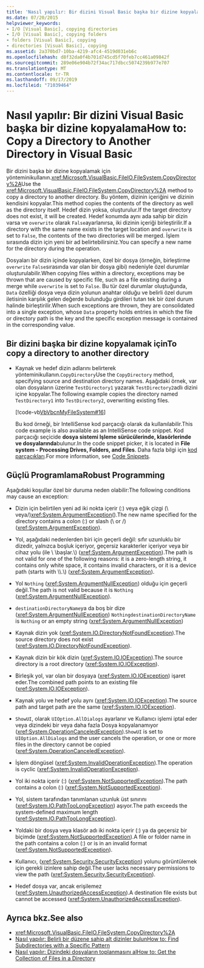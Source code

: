 ```yaml
---
title: 'Nasıl yapılır: Bir dizini Visual Basic başka bir dizine kopyalama'
ms.date: 07/20/2015
helpviewer_keywords:
- I/O [Visual Basic], copying directories
- I/O [Visual Basic], copying folders
- folders [Visual Basic], copying
- directories [Visual Basic], copying
ms.assetid: 2a370bd7-10ba-4219-afc4-4519d031eb6c
ms.openlocfilehash: d8f32da0f4b701d745cd5f70feb7cc461a09842f
ms.sourcegitcommit: 289e06e904b72f34ac717dbcc5074239b977e707
ms.translationtype: MT
ms.contentlocale: tr-TR
ms.lasthandoff: 09/17/2019
ms.locfileid: "71039464"
---
```

# <a name="how-to-copy-a-directory-to-another-directory-in-visual-basic"></a><span data-ttu-id="a7a8d-102">Nasıl yapılır: Bir dizini Visual Basic başka bir dizine kopyalama</span><span class="sxs-lookup"><span data-stu-id="a7a8d-102">How to: Copy a Directory to Another Directory in Visual Basic</span></span>

<span data-ttu-id="a7a8d-103">Bir dizini başka bir dizine kopyalamak için yönteminikullanın.<xref:Microsoft.VisualBasic.FileIO.FileSystem.CopyDirectory%2A></span><span class="sxs-lookup"><span data-stu-id="a7a8d-103">Use the <xref:Microsoft.VisualBasic.FileIO.FileSystem.CopyDirectory%2A> method to copy a directory to another directory.</span></span> <span data-ttu-id="a7a8d-104">Bu yöntem, dizinin içeriğini ve dizinin kendisini kopyalar.</span><span class="sxs-lookup"><span data-stu-id="a7a8d-104">This method copies the contents of the directory as well as the directory itself.</span></span> <span data-ttu-id="a7a8d-105">Hedef dizin yoksa, oluşturulur.</span><span class="sxs-lookup"><span data-stu-id="a7a8d-105">If the target directory does not exist, it will be created.</span></span> <span data-ttu-id="a7a8d-106">Hedef konumda aynı ada sahip bir dizin varsa ve `overwrite` olarak `False`ayarlanırsa, iki dizinin içeriği birleştirilir.</span><span class="sxs-lookup"><span data-stu-id="a7a8d-106">If a directory with the same name exists in the target location and `overwrite` is set to `False`, the contents of the two directories will be merged.</span></span> <span data-ttu-id="a7a8d-107">İşlem sırasında dizin için yeni bir ad belirtebilirsiniz.</span><span class="sxs-lookup"><span data-stu-id="a7a8d-107">You can specify a new name for the directory during the operation.</span></span>

<span data-ttu-id="a7a8d-108">Dosyaları bir dizin içinde kopyalarken, özel bir dosya (örneğin, birleştirme `overwrite` `False`sırasında var olan bir dosya gibi) nedeniyle özel durumlar oluşturulabilir.</span><span class="sxs-lookup"><span data-stu-id="a7a8d-108">When copying files within a directory, exceptions may be thrown that are caused by specific file, such as a file existing during a merge while `overwrite` is set to `False`.</span></span> <span data-ttu-id="a7a8d-109">Bu tür özel durumlar oluştuğunda, `Data` özelliği dosya veya dizin yolunun anahtar olduğu ve belirli özel durum iletisinin karşılık gelen değerde bulunduğu girdileri tutan tek bir özel durum halinde birleştirilir.</span><span class="sxs-lookup"><span data-stu-id="a7a8d-109">When such exceptions are thrown, they are consolidated into a single exception, whose `Data` property holds entries in which the file or directory path is the key and the specific exception message is contained in the corresponding value.</span></span>

## <a name="to-copy-a-directory-to-another-directory"></a><span data-ttu-id="a7a8d-110">Bir dizini başka bir dizine kopyalamak için</span><span class="sxs-lookup"><span data-stu-id="a7a8d-110">To copy a directory to another directory</span></span>

- <span data-ttu-id="a7a8d-111">Kaynak ve hedef dizin adlarını belirterek yönteminikullanın.`CopyDirectory`</span><span class="sxs-lookup"><span data-stu-id="a7a8d-111">Use the `CopyDirectory` method, specifying source and destination directory names.</span></span> <span data-ttu-id="a7a8d-112">Aşağıdaki örnek, var olan dosyaların üzerine `TestDirectory1` yazarak `TestDirectory2`adlı dizini içine kopyalar.</span><span class="sxs-lookup"><span data-stu-id="a7a8d-112">The following example copies the directory named `TestDirectory1` into `TestDirectory2`, overwriting existing files.</span></span>

    [!code-vb[VbVbcnMyFileSystem#16](~/samples/snippets/visualbasic/VS_Snippets_VBCSharp/VbVbcnMyFileSystem/VB/Class1.vb#16)]

    <span data-ttu-id="a7a8d-113">Bu kod örneği, bir IntelliSense kod parçacığı olarak da kullanılabilir.</span><span class="sxs-lookup"><span data-stu-id="a7a8d-113">This code example is also available as an IntelliSense code snippet.</span></span> <span data-ttu-id="a7a8d-114">Kod parçacığı seçicide **dosya sistemi Işleme sürücülerinde, klasörlerinde ve dosyalarında**bulunur.</span><span class="sxs-lookup"><span data-stu-id="a7a8d-114">In the code snippet picker, it is located in **File system - Processing Drives, Folders, and Files**.</span></span> <span data-ttu-id="a7a8d-115">Daha fazla bilgi için [kod parçacıkları](/visualstudio/ide/code-snippets).</span><span class="sxs-lookup"><span data-stu-id="a7a8d-115">For more information, see [Code Snippets](/visualstudio/ide/code-snippets).</span></span>

## <a name="robust-programming"></a><span data-ttu-id="a7a8d-116">Güçlü Programlama</span><span class="sxs-lookup"><span data-stu-id="a7a8d-116">Robust Programming</span></span>

<span data-ttu-id="a7a8d-117">Aşağıdaki koşullar özel bir duruma neden olabilir:</span><span class="sxs-lookup"><span data-stu-id="a7a8d-117">The following conditions may cause an exception:</span></span>

- <span data-ttu-id="a7a8d-118">Dizin için belirtilen yeni ad iki nokta içerir (:) veya eğik çizgi (\ veya/)<xref:System.ArgumentException>().</span><span class="sxs-lookup"><span data-stu-id="a7a8d-118">The new name specified for the directory contains a colon (:) or slash (\ or /) (<xref:System.ArgumentException>).</span></span>

- <span data-ttu-id="a7a8d-119">Yol, aşağıdaki nedenlerden biri için geçerli değil: sıfır uzunluklu bir dizedir, yalnızca boşluk içeriyor, geçersiz karakterler içeriyor veya bir cihaz yolu (ile \\ \\başlar.\\) (<xref:System.ArgumentException>).</span><span class="sxs-lookup"><span data-stu-id="a7a8d-119">The path is not valid for one of the following reasons: it is a zero-length string, it contains only white space, it contains invalid characters, or it is a device path (starts with \\\\.\\) (<xref:System.ArgumentException>).</span></span>

- <span data-ttu-id="a7a8d-120">Yol `Nothing` (<xref:System.ArgumentNullException>) olduğu için geçerli değil.</span><span class="sxs-lookup"><span data-stu-id="a7a8d-120">The path is not valid because it is `Nothing` (<xref:System.ArgumentNullException>).</span></span>

- <span data-ttu-id="a7a8d-121">`destinationDirectoryName`ya da boş bir dize (<xref:System.ArgumentNullException>) `Nothing`</span><span class="sxs-lookup"><span data-stu-id="a7a8d-121">`destinationDirectoryName` is `Nothing` or an empty string (<xref:System.ArgumentNullException>)</span></span>

- <span data-ttu-id="a7a8d-122">Kaynak dizin yok (<xref:System.IO.DirectoryNotFoundException>).</span><span class="sxs-lookup"><span data-stu-id="a7a8d-122">The source directory does not exist (<xref:System.IO.DirectoryNotFoundException>).</span></span>

- <span data-ttu-id="a7a8d-123">Kaynak dizin bir kök dizin (<xref:System.IO.IOException>).</span><span class="sxs-lookup"><span data-stu-id="a7a8d-123">The source directory is a root directory (<xref:System.IO.IOException>).</span></span>

- <span data-ttu-id="a7a8d-124">Birleşik yol, var olan bir dosyaya (<xref:System.IO.IOException>) işaret eder.</span><span class="sxs-lookup"><span data-stu-id="a7a8d-124">The combined path points to an existing file (<xref:System.IO.IOException>).</span></span>

- <span data-ttu-id="a7a8d-125">Kaynak yolu ve hedef yolu aynı (<xref:System.IO.IOException>).</span><span class="sxs-lookup"><span data-stu-id="a7a8d-125">The source path and target path are the same (<xref:System.IO.IOException>).</span></span>

- <span data-ttu-id="a7a8d-126">`ShowUI`, olarak `UIOption.AllDialogs` ayarlanır ve Kullanıcı işlemi iptal eder veya dizindeki bir veya daha fazla Dosya kopyalanamıyor (<xref:System.OperationCanceledException>).</span><span class="sxs-lookup"><span data-stu-id="a7a8d-126">`ShowUI` is set to `UIOption.AllDialogs` and the user cancels the operation, or one or more files in the directory cannot be copied (<xref:System.OperationCanceledException>).</span></span>

- <span data-ttu-id="a7a8d-127">İşlem döngüsel (<xref:System.InvalidOperationException>).</span><span class="sxs-lookup"><span data-stu-id="a7a8d-127">The operation is cyclic (<xref:System.InvalidOperationException>).</span></span>

- <span data-ttu-id="a7a8d-128">Yol iki nokta içerir (:) (<xref:System.NotSupportedException>).</span><span class="sxs-lookup"><span data-stu-id="a7a8d-128">The path contains a colon (:) (<xref:System.NotSupportedException>).</span></span>

- <span data-ttu-id="a7a8d-129">Yol, sistem tarafından tanımlanan uzunluk üst sınırını (<xref:System.IO.PathTooLongException>) aşıyor.</span><span class="sxs-lookup"><span data-stu-id="a7a8d-129">The path exceeds the system-defined maximum length (<xref:System.IO.PathTooLongException>).</span></span>

- <span data-ttu-id="a7a8d-130">Yoldaki bir dosya veya klasör adı iki nokta içerir (:) ya da geçersiz bir biçimde (<xref:System.NotSupportedException>).</span><span class="sxs-lookup"><span data-stu-id="a7a8d-130">A file or folder name in the path contains a colon (:) or is in an invalid format (<xref:System.NotSupportedException>).</span></span>

- <span data-ttu-id="a7a8d-131">Kullanıcı, (<xref:System.Security.SecurityException>) yolunu görüntülemek için gerekli izinlere sahip değil.</span><span class="sxs-lookup"><span data-stu-id="a7a8d-131">The user lacks necessary permissions to view the path (<xref:System.Security.SecurityException>).</span></span>

- <span data-ttu-id="a7a8d-132">Hedef dosya var, ancak erişilemez (<xref:System.UnauthorizedAccessException>).</span><span class="sxs-lookup"><span data-stu-id="a7a8d-132">A destination file exists but cannot be accessed (<xref:System.UnauthorizedAccessException>).</span></span>

## <a name="see-also"></a><span data-ttu-id="a7a8d-133">Ayrıca bkz.</span><span class="sxs-lookup"><span data-stu-id="a7a8d-133">See also</span></span>

- <xref:Microsoft.VisualBasic.FileIO.FileSystem.CopyDirectory%2A>
- [<span data-ttu-id="a7a8d-134">Nasıl yapılır: Belirli bir düzene sahip alt dizinler bulun</span><span class="sxs-lookup"><span data-stu-id="a7a8d-134">How to: Find Subdirectories with a Specific Pattern</span></span>](../../../../visual-basic/developing-apps/programming/drives-directories-files/how-to-find-subdirectories-with-a-specific-pattern.md)
- [<span data-ttu-id="a7a8d-135">Nasıl yapılır: Dizindeki dosyaların toplanmasını al</span><span class="sxs-lookup"><span data-stu-id="a7a8d-135">How to: Get the Collection of Files in a Directory</span></span>](../../../../visual-basic/developing-apps/programming/drives-directories-files/how-to-get-the-collection-of-files-in-a-directory.md)
